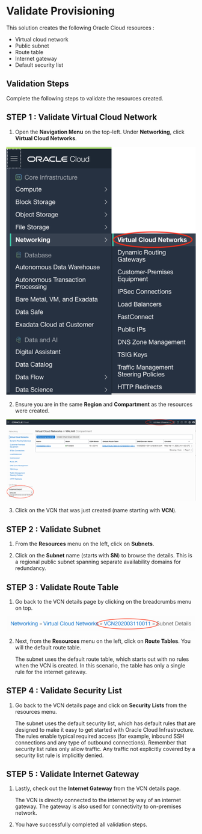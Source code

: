 # Validate Provisioning

This solution creates the following Oracle Cloud resources :

* Virtual cloud network
* Public subnet
* Route table
* Internet gateway
* Default security list

## Validation Steps

Complete the following steps to validate the resources created.

## STEP 1 : Validate Virtual Cloud Network

1. Open the **Navigation Menu** on the top-left. Under **Networking**, click **Virtual Cloud Networks**.

![](./images/nav-menu-vcn.png)

2. Ensure you are in the same **Region** and **Compartment** as the resources were created.

![](./images/vcn-home.png)

3. Click on the VCN that was just created (name starting with **VCN**).

## STEP 2 : Validate Subnet

1. From the **Resources** menu on the left, click on **Subnets**.

2. Click on the **Subnet** name (starts with **SN**) to browse the details. This is a regional public subnet spanning separate availability domains for redundancy.

## STEP 3 : Validate Route Table

1. Go back to the VCN details page by clicking on the breadcrumbs menu on top.

![](./images/vcn-breadcrumbs.png)

2. Next, from the **Resources** menu on the left, click on **Route Tables**. You will the default route table.

	The subnet uses the default route table, which starts out with no rules when the VCN is created. In this scenario, the table has only a single rule for the internet gateway.

## STEP 4 : Validate Security List

1. Go back to the VCN details page and click on **Security Lists** from the resources menu.

	The subnet uses the default security list, which has default rules that are designed to make it easy to get started with Oracle Cloud Infrastructure. The rules enable typical required access (for example, inbound SSH connections and any type of outbound connections). Remember that security list rules only allow traffic. Any traffic not explicitly covered by a security list rule is implicitly denied.

## STEP 5 : Validate Internet Gateway

1. Lastly, check out the **Internet Gateway** from the VCN details page.

	The VCN is directly connected to the internet by way of an internet gateway. The gateway is also used for connectivity to on-premises network.

2. You have successfully completed all validation steps.
